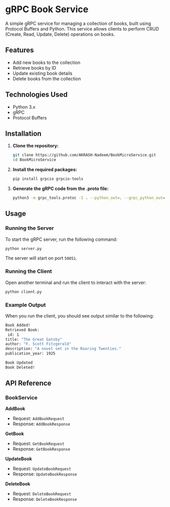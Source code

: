 # gRPC Book Service

A simple gRPC service for managing a collection of books, built using Protocol Buffers and Python. This service allows clients to perform CRUD (Create, Read, Update, Delete) operations on books.

## Features

- Add new books to the collection
- Retrieve books by ID
- Update existing book details
- Delete books from the collection

## Technologies Used

- Python 3.x
- gRPC
- Protocol Buffers

## Installation

1. **Clone the repository:**

   ```bash
   git clone https://github.com/AKRASH-Nadeem/BookMicroService.git
   cd BookMicroService
2. **Install the required packages:**
    ```bash
    pip install grpcio grpcio-tools
    ```
3. **Generate the gRPC code from the .proto file:**
    ```bash
    python3 -m grpc_tools.protoc -I . --python_out=. --grpc_python_out=. book_service.proto
    ```
## Usage
### Running the Server
To start the gRPC server, run the following command:
```bash
python server.py
```
The server will start on port ``50051``.
### Running the Client
Open another terminal and run the client to interact with the server:
```bash
python client.py
```
### Example Output
When you run the client, you should see output similar to the following:
```bash
Book Added!
Retrieved Book:
 id: 1
title: "The Great Gatsby"
author: "F. Scott Fitzgerald"
description: "A novel set in the Roaring Twenties."
publication_year: 1925

Book Updated
Book Deleted!
```
## API Reference
### BookService
**AddBook**
- Request: ``AddBookRequest``
- Response: ``AddBookResponse``

**GetBook**
- Request: ``GetBookRequest``
- Response: ``GetBookResponse``

**UpdateBook**
- Request: ``UpdateBookRequest``
- Response: ``UpdateBookResponse``

**DeleteBook**
- Request: ``DeleteBookRequest``
- Response: ``DeleteBookResponse``